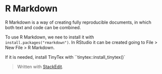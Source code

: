 # R Markdown

R Markdown is a way of creating fully reproducible documents, in which both text and code can be combined. 

To use R Markdown, we nee to install it with `install.packages("rmarkdown")`. In RStudio it can be created going to File > New File > R Markdown.

If it is needed, install TinyTex with ``tinytex::install_tinytex()`



> Written with [StackEdit](https://stackedit.io/).
<!--stackedit_data:
eyJoaXN0b3J5IjpbLTk1MzgzOTMyMiwtMTE3ODQwNDQzMV19
-->